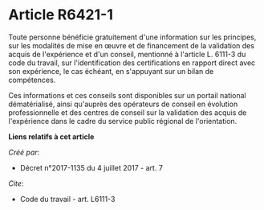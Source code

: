 # Article R6421-1

Toute personne bénéficie gratuitement d'une information sur les principes, sur les modalités de mise en œuvre et de
financement de la validation des acquis de l'expérience et d'un conseil, mentionné à l'article L. 6111-3 du code du travail,
sur l'identification des certifications en rapport direct avec son expérience, le cas échéant, en s'appuyant sur un bilan de
compétences. 

Ces informations et ces conseils sont disponibles sur un portail national dématérialisé, ainsi qu'auprès des opérateurs de
conseil en évolution professionnelle et des centres de conseil sur la validation des acquis de l'expérience dans le cadre du
service public régional de l'orientation.

**Liens relatifs à cet article**

_Créé par_:

  - Décret n°2017-1135 du 4 juillet 2017 - art. 7

_Cite_:

  - Code du travail - art. L6111-3
